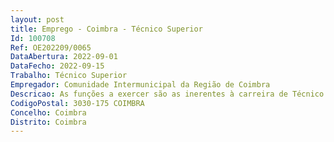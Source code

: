 ```yaml
--- 
layout: post
title: Emprego - Coimbra - Técnico Superior
Id: 100708
Ref: OE202209/0065
DataAbertura: 2022-09-01
DataFecho: 2022-09-15
Trabalho: Técnico Superior
Empregador: Comunidade Intermunicipal da Região de Coimbra
Descricao: As funções a exercer são as inerentes à carreira de Técnico Superior, designadamente Fundamentação, enquadramento e elaboração de processos de aquisição ao abrigo do Código da Contratação Pública  elabora peças concursais e cadernos de encargos  efetua publicações, nomeadamente DRE e JOUE, controlo e comunicações dos processos de concurso  acompanha e dá sequência atempada ao correto desenvolvimento dos procedimentos de contratação pública, em todas as fases dos mesmos, nomeadamente Análise dos esclarecimentos e erros e omissões, do ponto de vista jurídico e elaboração de proposta de ata da respetiva reunião de júri  elaboração de proposta de relatórios preliminares e finais, ou de projetos de decisão, incluindo fundamentação jurídica  fundamentação jurídica das pronúncias em sede de audiência prévia  gere plataforma de contratação pública e tramita os procedimentos na mesma  elabora os relatórios e estudos necessários à tomada de decisão dentro da sua área de atividade  assegurar o apoio administrativo aos júris, no âmbito de processos de empreitada e de aquisição de bens e serviços  elaboração das minutas de contratos  análise dos documentos de habilitação e elaboração da respetiva informação  acompanhamento de outorga de contratos  comunicar à base.gov e ao JOUE, se aplicável, os contratos referentes aos procedimentos pré contratuais, acompanhamento jurídico da execução dos contratos  elaboração de aditamentos e adendas a contratos  elaboração de notificações ou outros documentos que se verifiquem necessários para envio aos concorrentes ou adjudicatários  elaborar pareceres jurídicos no âmbito da contratação pública  instrução de processos para visto do Tribunal de Contas e resposta às notificações recebidas  organização e arquivo de documentos físicos digitais, relacionados com a contratação pública  verifica o cumprimento das obrigações legais no que diz respeito as limites de despesa, articulando com a contabilidade o desenvolvimento dos processos de aquisição e locação de bens, serviços e empreitadas  assegurar outras atribuições ou competências que lhe sejam superiormente cometidas em matérias da sua área de intervenção
CodigoPostal: 3030-175 COIMBRA
Concelho: Coimbra
Distrito: Coimbra
--- 
```

